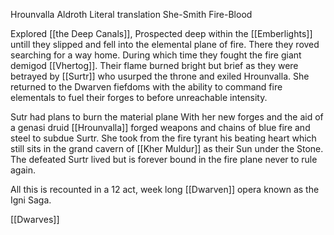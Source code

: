 Hrounvalla Aldroth 
Literal translation She-Smith Fire-Blood

Explored [[the Deep Canals]], Prospected deep within the [[Emberlights]] untill they slipped and fell into the elemental plane of fire.
There they roved searching for a way home. During which time they fought the fire giant demigod [[Vhertog]]. Their flame burned bright but brief as they were betrayed by [[Surtr]] who usurped the throne and exiled Hrounvalla.
She returned to the Dwarven fiefdoms with the ability to command fire elementals to fuel their forges to before unreachable intensity. 

Sutr had plans to burn the material plane
With her new forges and the aid of a genasi druid [[Hrounvalla]] forged weapons and chains of blue fire and steel to subdue Surtr. She took from the fire tyrant his beating heart which still sits in the grand cavern of [[Kher Muldur]] as their Sun under the Stone.
The defeated Surtr lived but is forever bound in the fire plane never to rule again.

All this is recounted in a 12 act, week long [[Dwarven]] opera known as the Igni Saga. 





[[Dwarves]]

